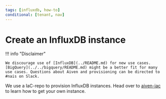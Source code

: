 ```yaml
---
tags: [influxdb, how-to]
conditional: [tenant, nav]
---
```


# Create an InfluxDB instance

!!! info "Disclaimer"

    We discourage use of [InfluxDB](../README.md) for new use cases. [BigQuery](../../bigquery/README.md) might be a better fit for many use cases. Questions about Aiven and provisioning can be directed to #nais on Slack.

We use a IaC-repo to provision InfluxDB instances. Head over to [aiven-iac](https://github.com/navikt/aiven-iac#influxdb) to learn how to get your own instance.
